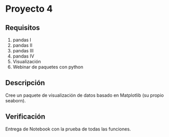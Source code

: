 # Proyecto 4

## Requisitos

1. pandas I
2. pandas II
3. pandas III
4. pandas IV
5. Visualización
6. Webinar de paquetes con python
## Descripción

Cree un paquete de visualización de datos basado en Matplotlib (su propio seaborn).

## Verificación

Entrega de Notebook con la prueba de todas las funciones.
